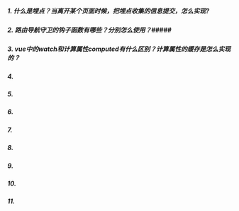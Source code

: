 ##### 1. 什么是埋点？当离开某个页面时候，把埋点收集的信息提交，怎么实现? #####
##### 2. 路由导航守卫的钩子函数有哪些？分别怎么使用？#####
##### 3. vue中的watch和计算属性computed有什么区别？计算属性的缓存是怎么实现的？ #####
##### 4.  #####
##### 5. #####
##### 6. #####
##### 7. #####
##### 8. #####
##### 9. #####
##### 10. #####
##### 11. #####

